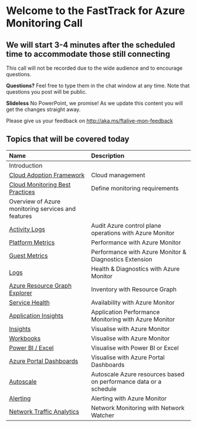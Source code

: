# Welcome to the FastTrack for Azure Monitoring Call
## We will start 3-4 minutes after the scheduled time to accommodate those still connecting

This call will not be recorded due to the wide audience and to encourage questions.

**Questions?** Feel free to type them in the chat window at any time. Note that questions you post will be public.

**Slideless** No PowerPoint, we promise! As we update this content you will get the changes straight away.

Please give us your feedback on http://aka.ms/ftalive-mon-feedback

## Topics that will be covered today

| Name																										| Description  
|:-----																										| :----------
| Introduction 																									| 		
| [Cloud Adoption Framework](https://docs.microsoft.com/en-us/azure/cloud-adoption-framework/manage/)   													| Cloud management 
| [Cloud Monitoring Best Practices](https://docs.microsoft.com/en-us/azure/architecture/best-practices/monitoring)   													| Define monitoring requirements 
| Overview of Azure monitoring services and features            |
| [Activity Logs](https://docs.microsoft.com/en-us/azure/azure-monitor/platform/activity-log)															| Audit Azure control plane operations with Azure Monitor
| [Platform Metrics](https://docs.microsoft.com/en-us/azure/azure-monitor/platform/data-platform-metrics)													| Performance with Azure Monitor
| [Guest Metrics](https://docs.microsoft.com/en-us/azure/azure-monitor/platform/diagnostics-extension-overview)													| Performance with Azure Monitor & Diagnostics Extension
| [Logs](https://docs.microsoft.com/en-us/azure/azure-monitor/platform/data-platform-logs)															| Health & Diagnostics with Azure Monitor
| [Azure Resource Graph Explorer](https://docs.microsoft.com/en-us/azure/governance/resource-graph/)														| Inventory with Resource Graph
| [Service Health](https://docs.microsoft.com/en-us/azure/service-health/)																	| Availability with Azure Monitor
| [Application Insights](https://docs.microsoft.com/en-us/azure/azure-monitor/app/app-insights-overview)													| Application Performance Monitoring with Azure Monitor
| [Insights](https://docs.microsoft.com/en-us/azure/azure-monitor/insights/insights-overview)															| Visualise with Azure Monitor
| [Workbooks](https://docs.microsoft.com/en-us/azure/azure-monitor/platform/workbooks-overview)															| Visualise with Azure Monitor
| [Power BI / Excel](https://docs.microsoft.com/en-us/azure/azure-monitor/platform/powerbi)															| Visualise with Power BI or Excel
| [Azure Portal Dashboards](https://docs.microsoft.com/en-us/azure/azure-portal/azure-portal-dashboards#:~:text=%20Create%20and%20share%20dashboards%20in%20the%20Azure,want%20to%20copy.%20In%20the%20page...%20More%20)	| Visualise with Azure Portal Dashboards
| [Autoscale](https://docs.microsoft.com/en-us/azure/azure-monitor/platform/autoscale-overview)												| Autoscale Azure resources based on performance data or a schedule
| [Alerting](https://docs.microsoft.com/en-us/azure/azure-monitor/platform/alerts-overview)															| Alerting with Azure Monitor
| [Network Traffic Analytics](https://docs.microsoft.com/en-us/azure/network-watcher/traffic-analytics)														| Network Monitoring with Network Watcher